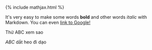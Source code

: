 {% include mathjax.html %}

It's very easy to make some words **bold** and other words *italic* with Markdown. You can even [link to Google!](http://google.com)

Thử ABC xem sao

$ABC$ dắt heo đi dạo
